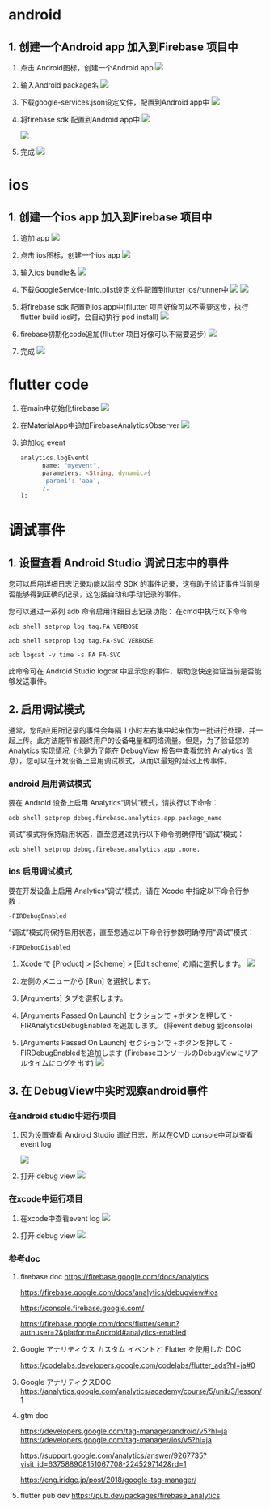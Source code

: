# android

## 1. 创建一个Android app 加入到Firebase 项目中

1. 点击 Android图标，创建一个Android app
    ![](img\2021-06-10-19-15-18.png)

2. 输入Android package名
    ![](img\2021-06-10-19-16-39.png)

3. 下载google-services.json设定文件，配置到Android app中
   ![](img\2021-06-10-19-20-07.png)

4. 将firebase sdk 配置到Android app中
   ![](img\2021-06-10-19-23-55.png)

   ![](img\2021-06-10-19-27-17.png)

5. 完成
   ![](img\2021-06-10-19-28-41.png)

# ios

## 1. 创建一个ios app 加入到Firebase 项目中

1. 追加 app
   ![](img\2021-06-10-19-44-59.png)

2. 点击 ios图标，创建一个ios app
   ![](img\2021-06-10-19-45-47.png)

3. 输入ios bundle名
   ![](img\2021-06-10-19-47-45.png)

4. 下载GoogleService-Info.plist设定文件配置到flutter ios/runner中
   ![](img\2021-06-10-19-48-54.png)
   ![](img\2021-06-10-19-50-46.png)

5. 将firebase sdk 配置到ios app中(fllutter 项目好像可以不需要这步，执行flutter build ios时，会自动执行 pod install)
   ![](img\2021-06-10-19-56-21.png)

6. firebase初期化code追加(fllutter 项目好像可以不需要这步)
   ![](img\2021-06-10-19-57-42.png)

7.  完成
   ![](img\2021-06-10-19-59-02.png)


# flutter code

1. 在main中初始化firebase
   ![](img\2021-06-10-20-06-36.png)

2. 在MaterialApp中追加FirebaseAnalyticsObserver
   ![](img\2021-06-10-20-07-58.png)

3. 追加log event
   
   ```dart
   analytics.logEvent(
         name: "myevent",
         parameters: <String, dynamic>{
         'param1': 'aaa',
         },
   );   
   ```

# 调试事件

##  1. 设置查看 Android Studio 调试日志中的事件

您可以启用详细日志记录功能以监控 SDK 的事件记录，这有助于验证事件当前是否能够得到正确的记录，这包括自动和手动记录的事件。

您可以通过一系列 adb 命令启用详细日志记录功能：
在cmd中执行以下命令

```
adb shell setprop log.tag.FA VERBOSE

adb shell setprop log.tag.FA-SVC VERBOSE

adb logcat -v time -s FA FA-SVC
```

此命令可在 Android Studio logcat 中显示您的事件，帮助您快速验证当前是否能够发送事件。

## 2. 启用调试模式

通常，您的应用所记录的事件会每隔 1 小时左右集中起来作为一批进行处理，并一起上传。此方法能节省最终用户的设备电量和网络流量。但是，为了验证您的 Analytics 实现情况（也是为了能在 DebugView 报告中查看您的 Analytics 信息），您可以在开发设备上启用调试模式，从而以最短的延迟上传事件。

### android 启用调试模式

要在 Android 设备上启用 Analytics“调试”模式，请执行以下命令：

```
adb shell setprop debug.firebase.analytics.app package_name
```

调试”模式将保持启用状态，直至您通过执行以下命令明确停用“调试”模式：

```
adb shell setprop debug.firebase.analytics.app .none.
```

### ios 启用调试模式

要在开发设备上启用 Analytics“调试”模式，请在 Xcode 中指定以下命令行参数：
```
-FIRDebugEnabled
```

“调试”模式将保持启用状态，直至您通过以下命令行参数明确停用“调试”模式：
```
-FIRDebugDisabled
```

1. Xcode で [Product] > [Scheme] > [Edit scheme] の順に選択します。
![](img\2021-06-11-20-50-35.png)

2. 左側のメニューから [Run] を選択します。
3. [Arguments] タブを選択します。
4. [Arguments Passed On Launch] セクションで +ボタンを押して -FIRAnalyticsDebugEnabled を追加します。 (将event debug 到console)
5. [Arguments Passed On Launch] セクションで +ボタンを押して -FIRDebugEnabledを追加します (FirebaseコンソールのDebugViewにリアルタイムにログを出す) 
   ![](img\2021-06-11-21-01-09.png)


## 3. 在 DebugView中实时观察android事件

### 在android studio中运行项目

1. 因为设置查看 Android Studio 调试日志，所以在CMD console中可以查看event log

   ![](img\2021-06-10-20-46-37.png)


2. 打开 debug view
   ![](img\2021-06-10-20-48-31.png)

### 在xcode中运行项目

1. 在xcode中查看event log
   ![](img\2021-06-11-21-05-49.png)

2. 打开 debug view
   ![](img\2021-06-11-21-04-06.png)


### 参考doc

1. firebase doc
   https://firebase.google.com/docs/analytics
   
   https://firebase.google.com/docs/analytics/debugview#ios

    https://console.firebase.google.com/

     https://firebase.google.com/docs/flutter/setup?authuser=2&platform=Android#analytics-enabled


2. Google アナリティクス カスタム イベントと Flutter を使用した DOC

   https://codelabs.developers.google.com/codelabs/flutter_ads?hl=ja#0

  
3. Google アナリティクスDOC
   https://analytics.google.com/analytics/academy/course/5/unit/3/lesson/1

4. gtm doc
   
   https://developers.google.com/tag-manager/android/v5?hl=ja  
   https://developers.google.com/tag-manager/ios/v5?hl=ja

   https://support.google.com/analytics/answer/9267735?visit_id=637588908151067708-2245297142&rd=1

   https://eng.iridge.jp/post/2018/google-tag-manager/

5. flutter pub dev
   https://pub.dev/packages/firebase_analytics   




